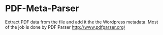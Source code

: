 # PDF-Meta-Parser
Extract PDF data from the file and add it the the Wordpress metadata. Most of the job is done by PDF Parser http://www.pdfparser.org/
